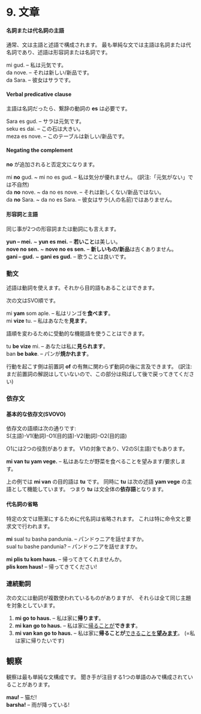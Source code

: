 
# 9. 文章


#### 名詞または代名詞の主語

通常、文は主語と述語で構成されます。
最も単純な文では主語は名詞または代名詞であり、述語は形容詞または名詞です。


mi gud.
– 私は元気です。  
da nove.
– それは新しい/新品です。  
da Sara.
– 彼女はサラです。



#### Verbal predicative clause

主語は名詞だったら、繋辞の動詞の
**es**
は必要です。


Sara es gud.
– サラは元気です。  
seku es dai.
– この石は大きい。  
meza es nove.
– このテーブルは新しい/新品です。




#### Negating the complement

**no** が追加されると否定文になります。

mi **no** gud. ~ mi no es gud.
– 私は気分が優れません。 (訳注:「元気がない」では不自然)  
da **no** nove. ~ da no es nove.
– それは新しくない/新品ではない。  
da **no** Sara. ~ da no es Sara.
– 彼女はサラ(人の名前)ではありません。


#### 形容詞と主語

同じ事が2つの形容詞または動詞にも言えます。

**yun – mei.** ~ **yun es mei.**
– **若いこと**は美しい。  
**nove no sen.** ~ **nove no es sen.**
– **新しいもの/新品**は古くありません。  
**gani – gud.** ~ **gani es gud.**
– 歌うことは良いです。


### 動文

述語は動詞を使えます。それから目的語もあることはできます。

次の文はSVO順です。

mi **yam** som aple.
– 私はリンゴを**食べます**。  
mi **vize** tu.
– 私はあなたを**見ます**。

語順を変わるために受動的な機能語を使うことはできます。

tu **be vize** mi.
– あなたは私に**見られます**。  
ban **be bake**.
– パンが**焼かれます**。

行動を起こす側は前置詞
**of**
の有無に関わらず動詞の後に言及できます。
(訳注:まだ前置詞の解説はしていないので、この部分は飛ばして後で戻ってきてください)


### 依存文

#### 基本的な依存文(SVOVO)

依存文の語順は次の通りです:  
S(主語)-V1(動詞)-O1(目的語)-V2(動詞)-O2(目的語)

O1には2つの役割があります。
V1の対象であり、V2のS(主語)でもあります。


**mi van tu yam vege.**
– 私はあなたが野菜を食べることを望みます/要求します。

上の例では
**mi van**
の目的語は
**tu**
です。
同時に
**tu**
は次の述語
**yam vege**
の主語として機能しています。
つまり
**tu**
は文全体の**依存語**となります。
#### 代名詞の省略

特定の文では簡潔にするために代名詞は省略されます。
これは特に命令文と要求文で行われます。


**mi** sual tu basha pandunia.
– パンドゥニアを話せますか。  
sual tu bashe pandunia?
– パンドゥニアを話せますか。

**mi plis tu kom haus.**
– 帰ってきてくれませんか。  
**plis kom haus!**
– 帰ってきてください!


### 連続動詞

次の文には動詞が複数使われているものがありますが、
それらは全て同じ主題を対象としています。
 
1. **mi go to haus.**
   – 私は家に**帰ります**。
2. **mi kan go to haus.**
   – 私は家に<u>帰ることが</u>**できます**。
3. **mi van kan go to haus.**
   – 私は家に**帰ることが**<u>できることを</u><u>**望みます**</u>。
   (=私は家に帰りたいです)


## 観察

観察は最も単純な文構成です。
聞き手が注目する1つの単語のみで構成されていることがあります。

**mau!**
– 猫だ!  
**barsha!**
– 雨が降っている!
